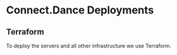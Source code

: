 # Connect.Dance Deployments

## Terraform

To deploy the servers and all other infrastructure we use Terraform.
